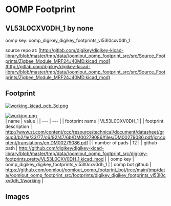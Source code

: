 # OOMP Footprint  
## VL53L0CXV0DH_1  by none  
  
oomp key: oomp_digikey_digikey_footprints_vl53l0cxv0dh_1  
  
source repo at: [http://gitlab.com/digikey/digikey-kicad-library/blob/master/tmp/data//oomlout_oomp_footprint_src/src/Source_Footprints/Zigbee_Module_MRF24J40MD.kicad_mod](http://gitlab.com/digikey/digikey-kicad-library/blob/master/tmp/data//oomlout_oomp_footprint_src/src/Source_Footprints/Zigbee_Module_MRF24J40MD.kicad_mod)  
## Footprint  
  
[![working_kicad_pcb_3d.png](working_kicad_pcb_3d_600.png)](working_kicad_pcb_3d.png)  
  
[![working.png](working_600.png)](working.png)  
| name | value | 
| --- | --- | 
| footprint name | VL53L0CXV0DH_1 | 
| footprint description | http://www.st.com/content/ccc/resource/technical/document/datasheet/group3/b2/1e/33/77/c6/92/47/6b/DM00279086/files/DM00279086.pdf/jcr:content/translations/en.DM00279086.pdf | 
| number of pads | 12 | 
| github path | http://github.com/digikey/digikey-kicad-library/blob/master/tmp/data//oomlout_oomp_footprint_src/digikey-footprints.pretty/VL53L0CXV0DH_1.kicad_mod | 
| oomp key | oomp_digikey_digikey_footprints_vl53l0cxv0dh_1 | 
| oomp bot github | https://github.com/oomlout/oomlout_oomp_footprint_bot/tree/main/tmp/data//oomlout_oomp_footprint_src/footprints/digikey_digikey_footprints_vl53l0cxv0dh_1/working | 
## Images  
